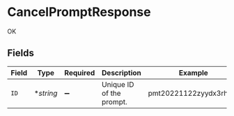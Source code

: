 # CancelPromptResponse

OK


## Fields

| Field                    | Type                     | Required                 | Description              | Example                  |
| ------------------------ | ------------------------ | ------------------------ | ------------------------ | ------------------------ |
| `ID`                     | **string*                | :heavy_minus_sign:       | Unique ID of the prompt. | pmt20221122zyydx3rho2t   |